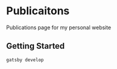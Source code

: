 # Publicaitons

Publications page for my personal website

## Getting Started
```
gatsby develop
```
